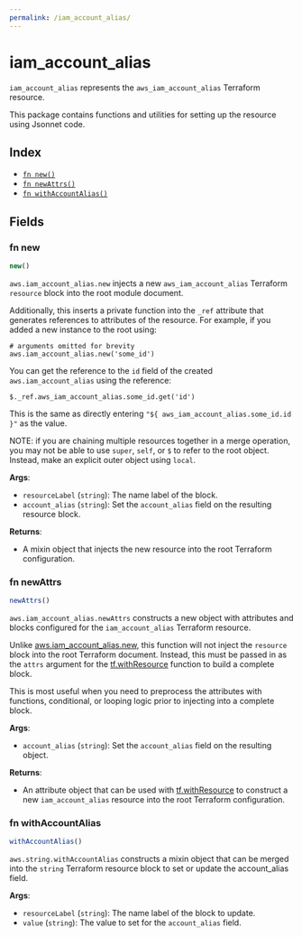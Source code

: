 ```yaml
---
permalink: /iam_account_alias/
---
```


# iam_account_alias

`iam_account_alias` represents the `aws_iam_account_alias` Terraform resource.



This package contains functions and utilities for setting up the resource using Jsonnet code.


## Index

* [`fn new()`](#fn-new)
* [`fn newAttrs()`](#fn-newattrs)
* [`fn withAccountAlias()`](#fn-withaccountalias)

## Fields

### fn new

```ts
new()
```


`aws.iam_account_alias.new` injects a new `aws_iam_account_alias` Terraform `resource`
block into the root module document.

Additionally, this inserts a private function into the `_ref` attribute that generates references to attributes of the
resource. For example, if you added a new instance to the root using:

    # arguments omitted for brevity
    aws.iam_account_alias.new('some_id')

You can get the reference to the `id` field of the created `aws.iam_account_alias` using the reference:

    $._ref.aws_iam_account_alias.some_id.get('id')

This is the same as directly entering `"${ aws_iam_account_alias.some_id.id }"` as the value.

NOTE: if you are chaining multiple resources together in a merge operation, you may not be able to use `super`, `self`,
or `$` to refer to the root object. Instead, make an explicit outer object using `local`.

**Args**:
  - `resourceLabel` (`string`): The name label of the block.
  - `account_alias` (`string`): Set the `account_alias` field on the resulting resource block.

**Returns**:
- A mixin object that injects the new resource into the root Terraform configuration.


### fn newAttrs

```ts
newAttrs()
```


`aws.iam_account_alias.newAttrs` constructs a new object with attributes and blocks configured for the `iam_account_alias`
Terraform resource.

Unlike [aws.iam_account_alias.new](#fn-new), this function will not inject the `resource`
block into the root Terraform document. Instead, this must be passed in as the `attrs` argument for the
[tf.withResource](https://github.com/tf-libsonnet/core/tree/main/docs#fn-withresource) function to build a complete block.

This is most useful when you need to preprocess the attributes with functions, conditional, or looping logic prior to
injecting into a complete block.

**Args**:
  - `account_alias` (`string`): Set the `account_alias` field on the resulting object.

**Returns**:
  - An attribute object that can be used with [tf.withResource](https://github.com/tf-libsonnet/core/tree/main/docs#fn-withresource) to construct a new `iam_account_alias` resource into the root Terraform configuration.


### fn withAccountAlias

```ts
withAccountAlias()
```

`aws.string.withAccountAlias` constructs a mixin object that can be merged into the `string`
Terraform resource block to set or update the account_alias field.



**Args**:
  - `resourceLabel` (`string`): The name label of the block to update.
  - `value` (`string`): The value to set for the `account_alias` field.

